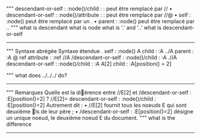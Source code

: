 

"""
 descendant-or-self : :node()/child : : peut être remplacé par // • descendant-or-self : :node()/attribute : : peut être remplacé par //@ • self : :node() peut être remplacé par un . • parent : :node() peut être remplacé par ..
"""
what is descendant 
what is node
what is '.' and '..'
what is descendant-or-self

---

"""
Syntaxe abrégée Syntaxe étendue . self : :node() A child : :A ../A parent : :A @ ref attribute : :ref //A /descendant-or-self : :node()/child : :A .//A descendant-or-self : :node()/child : :A A[2] child : :A[position() = 2]

"""
what does ../../../ do?

----

"""
Remarques Quelle est la diérence entre //E[2] et /descendant-or-self : :E[position()=2] ? //E[2]= descendant-or-self : :node()/child : :E[position()=2] Autrement dit : • //E[2] fournit tous les noeuds E qui sont deuxième ls de leur père ; • /descendant-or-self : :E[position()=2] désigne un unique noeud, le deuxième noeud E du document.
"""
what is the difference

----





